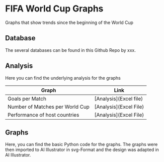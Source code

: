 # FIFA World Cup Graphs
Graphs that show trends since the beginning of the World Cup

## Database

The several databases can be found in this Github Repo by xxx. 

## Analysis

Here you can find the underlying analysis for the graphs

| **Graph** | **Link** |
| --- | --- |
| Goals per Match|  [Analysis](Excel file) |
| Number of Matches per World Cup | [Analysis](Excel File) |
| Performance of host countries | [Analysis](Excel File) |

## Graphs

Here, you can find the basic Python code for the graphs. The graphs were then imported to AI Illustrator in svg-Format and the design was adapted in AI Illustrator. 
